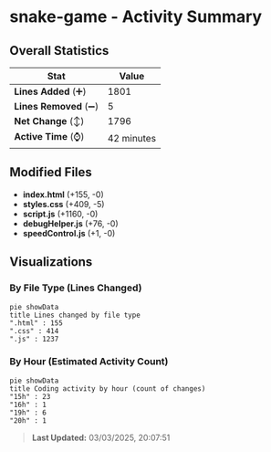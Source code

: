 # snake-game - Activity Summary 

## Overall Statistics

| Stat                   | Value                                                             |
| ---------------------- | ----------------------------------------------------------------- |
| **Lines Added** (➕)   | 1801                                          |
| **Lines Removed** (➖) | 5                                        |
| **Net Change** (↕)    | 1796                |
| **Active Time** (⌚)   | 42 minutes |


## Modified Files
- **index.html** (+155, -0)
- **styles.css** (+409, -5)
- **script.js** (+1160, -0)
- **debugHelper.js** (+76, -0)
- **speedControl.js** (+1, -0)

## Visualizations

### By File Type (Lines Changed)

```mermaid
pie showData
title Lines changed by file type
".html" : 155
".css" : 414
".js" : 1237
```

### By Hour (Estimated Activity Count)

```mermaid
pie showData
title Coding activity by hour (count of changes)
"15h" : 23
"16h" : 1
"19h" : 6
"20h" : 1
```


> **Last Updated:** 03/03/2025, 20:07:51